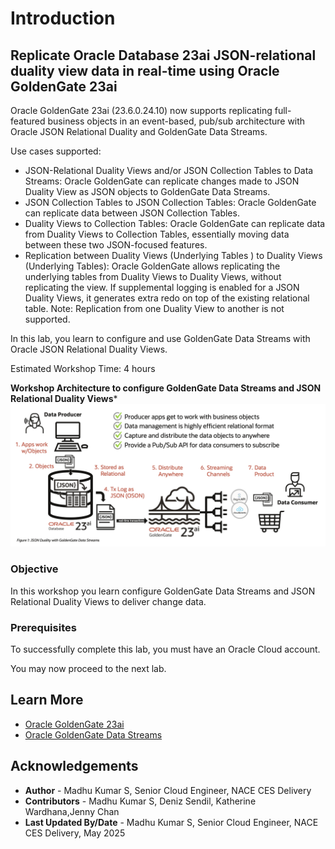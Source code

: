 # Introduction

## Replicate Oracle Database 23ai JSON-relational duality view data in real-time using Oracle GoldenGate 23ai
Oracle GoldenGate 23ai (23.6.0.24.10) now supports replicating full-featured business objects in an event-based, pub/sub architecture with Oracle JSON Relational Duality and GoldenGate Data Streams. 

Use cases supported:

- JSON-Relational Duality Views and/or JSON Collection Tables to Data Streams: Oracle GoldenGate can replicate changes made to JSON Duality View as JSON objects to GoldenGate Data Streams.
- JSON Collection Tables to JSON Collection Tables: Oracle GoldenGate can replicate data between JSON Collection Tables.
- Duality Views to Collection Tables: Oracle GoldenGate can replicate data from Duality Views to Collection Tables, essentially moving data between these two JSON-focused features.
- Replication between Duality Views (Underlying Tables ) to Duality Views (Underlying Tables): Oracle GoldenGate allows replicating the underlying tables from Duality Views to Duality Views, without replicating the view. If supplemental logging is enabled for a JSON Duality Views, it generates extra redo on top of the existing relational table. Note: Replication from one Duality View to another is not supported.

In this lab, you learn to configure and use GoldenGate Data Streams with Oracle JSON Relational Duality Views.

Estimated Workshop Time: 4 hours

**Workshop Architecture to configure GoldenGate Data Streams and JSON Relational Duality Views***
    ![Architecture](./images/architecture.png " ")

### Objective
In this workshop you learn configure GoldenGate Data Streams and JSON Relational Duality Views to deliver change data.


### Prerequisites
To successfully complete this lab, you must have an Oracle Cloud account.


You may now proceed to the next lab.

## Learn More

* [Oracle GoldenGate 23ai](https://docs.oracle.com/en/middleware/goldengate/core/23/index.html)
* [Oracle GoldenGate Data Streams](https://docs.oracle.com/en/middleware/goldengate/core/23/coredoc/distribute-oracle-goldengate-data-streams-service.html)



## Acknowledgements
* **Author** - Madhu Kumar S, Senior Cloud Engineer,  NACE CES Delivery
* **Contributors** -  Madhu Kumar S, Deniz Sendil, Katherine Wardhana,Jenny Chan
* **Last Updated By/Date** - Madhu Kumar S, Senior Cloud Engineer,  NACE CES Delivery, May 2025
